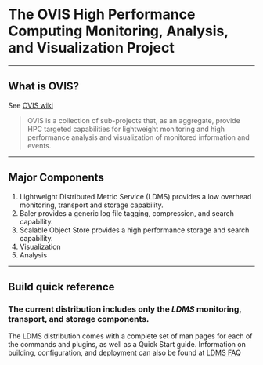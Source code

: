 # The OVIS High Performance Computing Monitoring, Analysis, and Visualization Project

----
## What is OVIS?
See [OVIS wiki](https://ovis.ca.sandia.gov/mediawiki/index.php)

> OVIS is a collection of sub-projects that, as an aggregate, provide HPC targeted capabilities for lightweight monitoring and high performance analysis and visualization of monitored information and events.

----
## Major Components
1. Lightweight Distributed Metric Service (LDMS) provides a low overhead monitoring, transport and storage capability.
2. Baler provides a generic log file tagging, compression, and search capability.
3. Scalable Object Store provides a high performance storage and search capability.
4. Visualization
5. Analysis

----
## Build quick reference
### The current distribution includes only the *LDMS* monitoring, transport, and storage components.
The LDMS distribution comes with a complete set of man pages for each of the commands and plugins, as well as a Quick Start guide.
Information on building, configuration, and deployment can also be found at [LDMS FAQ](https://ovis.ca.sandia.gov/mediawiki/index.php/LDMS_FAQ)
